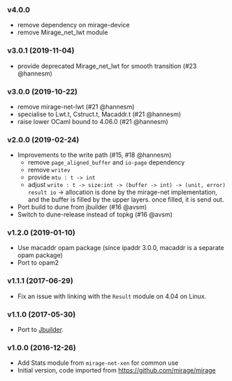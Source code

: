 ### v4.0.0

- remove dependency on mirage-device
- remove Mirage_net_lwt module

### v3.0.1 (2019-11-04)

- provide deprecated Mirage_net_lwt for smooth transition (#23 @hannesm)

### v3.0.0 (2019-10-22)

- remove mirage-net-lwt (#21 @hannesm)
- specialise to Lwt.t, Cstruct.t, Macaddr.t (#21 @hannesm)
- raise lower OCaml bound to 4.06.0 (#21 @hannesm)

### v2.0.0 (2019-02-24)

- Improvements to the write path (#15, #18 @hannesm)
  * remove `page_aligned_buffer` and `io-page` dependency
  * remove `writev`
  * provide `mtu : t -> int`
  * adjust `write : t -> size:int -> (buffer -> int) -> (unit, error) result io`
   -> allocation is done by the mirage-net implementation, and the buffer is
      filled by the upper layers. once filled, it is send out.
- Port build to dune from jbuilder (#16 @avsm)
- Switch to dune-release instead of topkg (#16 @avsm)

### v1.2.0 (2019-01-10)

- Use macaddr opam package (since ipaddr 3.0.0, macaddr is a separate opam package)
- Port to opam2

### v1.1.1 (2017-06-29)

- Fix an issue with linking with the `Result` module on 4.04 on Linux.

### v1.1.0 (2017-05-30)

- Port to [Jbuilder](https://github.com/janestreet/jbuilder).

### v1.0.0 (2016-12-26)

- Add Stats module from `mirage-net-xen` for common use
- Initial version, code imported from <https://github.com/mirage/mirage>
